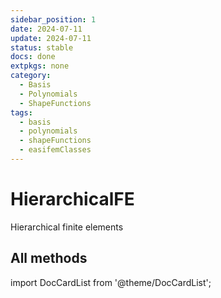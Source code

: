 ```yaml
---
sidebar_position: 1
date: 2024-07-11 
update: 2024-07-11 
status: stable
docs: done
extpkgs: none
category: 
  - Basis
  - Polynomials
  - ShapeFunctions
tags: 
  - basis
  - polynomials
  - shapeFunctions
  - easifemClasses
---
```


# HierarchicalFE

Hierarchical finite elements

## All methods

<!-- markdownlint-disable MD041 MD013 MD033 MD012 -->

import DocCardList from '@theme/DocCardList';

<DocCardList />
